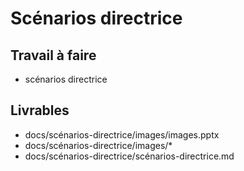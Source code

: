 # Scénarios directrice

## Travail à faire 

- scénarios directrice

## Livrables

- docs/scénarios-directrice/images/images.pptx
- docs/scénarios-directrice/images/*
- docs/scénarios-directrice/scénarios-directrice.md